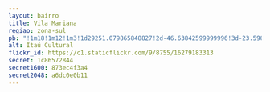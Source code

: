 ```yaml
---
layout: bairro
title: Vila Mariana
regiao: zona-sul
pb: "!1m18!1m12!1m3!1d29251.079865848827!2d-46.63842599999996!3d-23.59052219999999!2m3!1f0!2f0!3f0!3m2!1i1024!2i768!4f13.1!3m3!1m2!1s0x94ce5a290fa984cd%3A0xe6824b3e26dd2921!2sVila+Mariana%2C+S%C3%A3o+Paulo+-+State+of+S%C3%A3o+Paulo!5e0!3m2!1sen!2sbr!4v1427320832440"
alt: Itaú Cultural
flickr_id: https://c1.staticflickr.com/9/8755/16279183313
secret: 1c86572844
secret1600: 873ec4f3a4
secret2048: a6dc0e0b11
---
```

